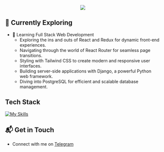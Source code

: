 
<div align="center">
  <div width="70%">
      <img src="https://readme-typing-svg.demolab.com?font=Fira+Code&duration=2000&pause=200&color=14E4AE&center=true&multiline=true&repeat=false&random=false&width=435&height=80&lines=Hi!+I'm+Rinat%2C+a+backend+developer."/>
  </div>
</div>

## 🌱 Currently Exploring

- 🚀 Learning Full Stack Web Development
  - Exploring the ins and outs of React and Redux for dynamic front-end experiences.
  - Navigating through the world of React Router for seamless page transitions.
  - Styling with Tailwind CSS to create modern and responsive user interfaces.
  - Building server-side applications with Django, a powerful Python web framework.
  - Diving into PostgreSQL for efficient and scalable database management.
 
## Tech Stack
[![My Skills](https://skillicons.dev/icons?i=php,tailwind,docker,laravel,postgresql,mysql,redis,rabbitmq)](https://skillicons.dev)

## 📬 Get in Touch

- Connect with me on [Telegram](https://t.me/meo702)
